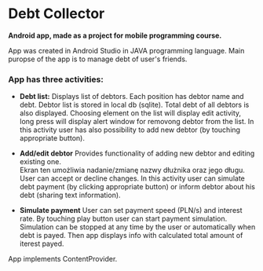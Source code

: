 # Debt Collector
**Android app, made as a project for mobile programming course.**


App was created in Android Studio in JAVA programming language.
Main puropse of the app is to manage debt of user's friends. 
### App has three activities:
- **Debt list:**
Displays list of debtors. Each position has debtor name and debt. Debtor list is stored in local db (sqlite). Total debt of all debtors is also displayed.
Choosing element on the list will display edit activity, long press will display alert window for removong debtor from the list.
In this activity user has also possibility to add new debtor (by touching appropriate button).

- **Add/edit debtor**
Provides functionality of adding new debtor and editing existing one.    
Ekran ten umożliwia nadanie/zmianę nazwy dłużnika oraz jego długu. User can accept or decline changes.
In this activity user can simulate debt payment (by clicking appropriate button) or inform debtor about his debt (sharing text information).
- **Simulate payment**
User can set payment speed (PLN/s) and interest rate.
By touching play button user can start payment simulation. Simulation can be stopped at any time by the user or automatically when debt is payed. Then app displays info with calculated total amount of iterest payed.

App implements ContentProvider.
